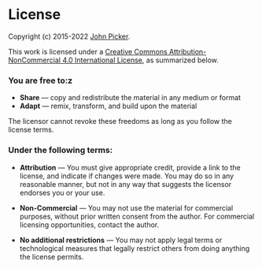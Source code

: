# License

Copyright (c) 2015-2022 [John Picker](mailto:jkp53@georgetown.edu).

This work is licensed under a [Creative Commons Attribution-NonCommercial 4.0 International License](http://creativecommons.org/licenses/by-nc/4.0/), as summarized below.


### You are free to:z

  + **Share** — copy and redistribute the material in any medium or format
  + **Adapt** — remix, transform, and build upon the material

The licensor cannot revoke these freedoms as long as you follow the license terms.

### Under the following terms:

  + **Attribution** — You must give appropriate credit, provide a link to the license, and indicate if changes were made. You may do so in any reasonable manner, but not in any way that suggests the licensor endorses you or your use.

  + **Non-Commercial** — You may not use the material for commercial purposes, without prior written consent from the author. For commercial licensing opportunities, contact the author.

  + **No additional restrictions** — You may not apply legal terms or technological measures that legally restrict others from doing anything the license permits.
